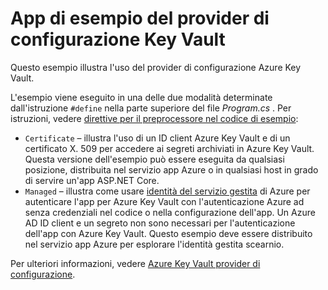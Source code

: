 # <a name="key-vault-configuration-provider-sample-app"></a>App di esempio del provider di configurazione Key Vault

Questo esempio illustra l'uso del provider di configurazione Azure Key Vault.

L'esempio viene eseguito in una delle due modalità determinate dall'istruzione `#define` nella parte superiore del file *Program.cs* . Per istruzioni, vedere [direttive per il preprocessore nel codice di esempio](https://docs.microsoft.com/aspnet/core#preprocessor-directives-in-sample-code):

* `Certificate` &ndash; illustra l'uso di un ID client Azure Key Vault e di un certificato X. 509 per accedere ai segreti archiviati in Azure Key Vault. Questa versione dell'esempio può essere eseguita da qualsiasi posizione, distribuita nel servizio app Azure o in qualsiasi host in grado di servire un'app ASP.NET Core.
* `Managed` &ndash; illustra come usare [identità del servizio gestita](https://docs.microsoft.com/azure/active-directory/managed-identities-azure-resources/overview) di Azure per autenticare l'app per Azure Key Vault con l'autenticazione Azure ad senza credenziali nel codice o nella configurazione dell'app. Un Azure AD ID client e un segreto non sono necessari per l'autenticazione dell'app con Azure Key Vault. Questo esempio deve essere distribuito nel servizio app Azure per esplorare l'identità gestita scearnio.

Per ulteriori informazioni, vedere [Azure Key Vault provider di configurazione](https://docs.microsoft.com/aspnet/core/security/key-vault-configuration).
